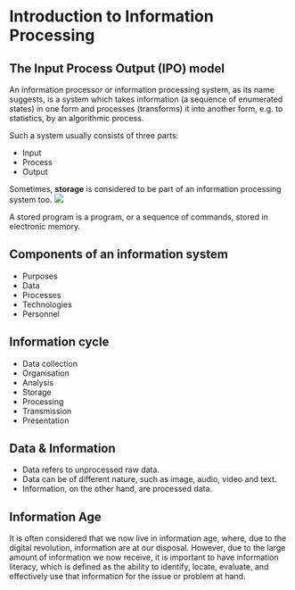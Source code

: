 # Introduction to Information Processing

## The Input Process Output (IPO) model

An information processor or information processing system, as its name suggests, is a system which takes information (a sequence of enumerated states) in one form and processes (transforms) it into another form, e.g. to statistics, by an algorithmic process.

Such a system usually consists of three parts:
* Input
* Process
* Output

Sometimes, **storage** is considered to be part of an information processing system too.
![](http://upload.wikimedia.org/wikipedia/commons/thumb/3/38/Information_processing_system_%28english%29.svg/500px-Information_processing_system_%28english%29.svg.png)

A stored program is a program, or a sequence of commands, stored in electronic memory.

## Components of an information system
* Purposes
* Data
* Processes
* Technologies
* Personnel

## Information cycle
* Data collection
* Organisation
* Analysis
* Storage
* Processing
* Transmission
* Presentation

## Data & Information
* Data refers to unprocessed raw data.
* Data can be of different nature, such as image, audio, video and text.
* Information, on the other hand, are processed data.

## Information Age
It is often considered that we now live in information age, where, due to the digital revolution, information are at our disposal. However, due to the large amount of information we now receive, it is important to have information literacy, which is defined as the ability to identify, locate, evaluate, and effectively use that information for the issue or problem at hand.